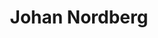 ---
title: Johan Nordberg
description: Creator of Wintersmith, which Embersmith is based on.
github: jnordberg
site: http://johan-nordberg.com
---